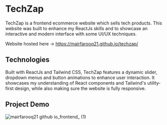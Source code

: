 # TechZap

TechZap is a frontend ecommerce website which sells tech products. This website was built to enhance my ReactJs skills and to showcase an interactive and modern interface with some UI/UX techniques.

Website hosted here -> https://mairfarooq21.github.io/techzap/

## Technologies

Built with ReactJs and Tailwind CSS, TechZap features a dynamic slider, dropdown menus and button animations to enhance user interaction. It showcases my understanding of React components and Tailwind's utility-first design, while also making sure the website is fully responsive.

## Project Demo

![mairfarooq21 github io_frontend_ (1)](https://github.com/user-attachments/assets/8ecf0fad-02d1-4485-9cc7-11956c2cc76b)
